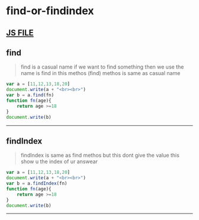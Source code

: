 # find-or-findindex
[JS FILE](../JS/46-find-or-findindex-method.js)
---
## find
>find is a casual name if we want to find something then we use the name is find in this methos (find) methos is same as casual name 
```javascript
var a = [11,12,13,18,20]
document.write(a + "<br><br>")
var b = a.find(fn)
function fn(age){
    return age >=18
}
document.write(b)
```
---
## findIndex
> findIndex is same as find methos but this dont give the value this show u the index of ur answear
```javascript
var a = [11,12,13,18,20]
document.write(a + "<br><br>")
var b = a.findIndex(fn)
function fn(age){
    return age >=18
}
document.write(b)
```
---